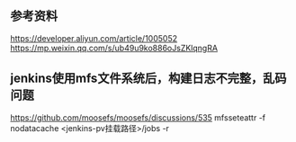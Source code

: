 ## 参考资料
https://developer.aliyun.com/article/1005052
https://mp.weixin.qq.com/s/ub49u9ko886oJsZKlqngRA

## jenkins使用mfs文件系统后，构建日志不完整，乱码问题
https://github.com/moosefs/moosefs/discussions/535
mfsseteattr -f nodatacache <jenkins-pv挂载路径>/jobs -r
